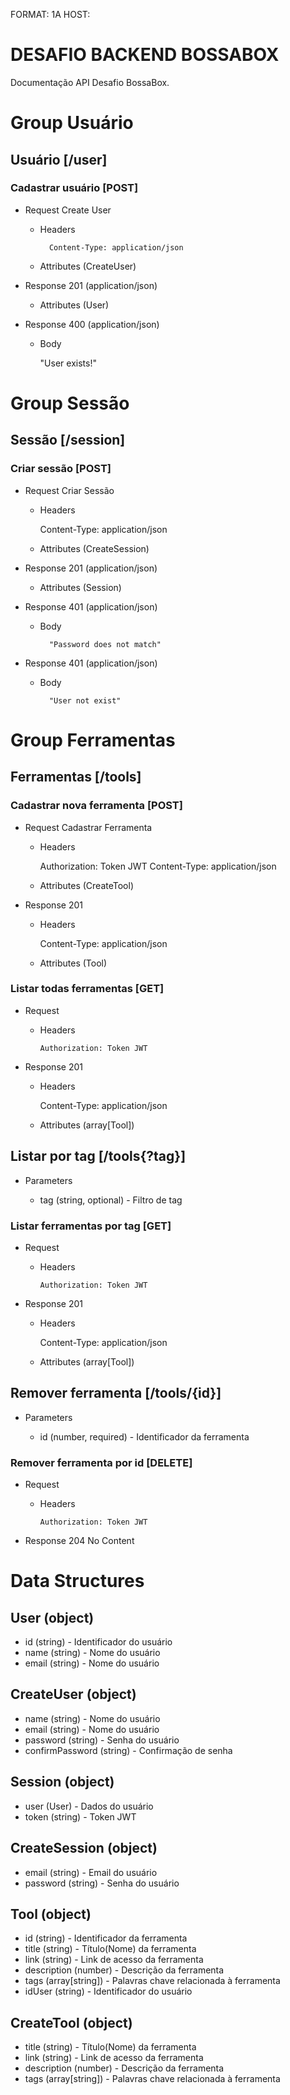 FORMAT: 1A
HOST:

# DESAFIO BACKEND BOSSABOX

Documentação API Desafio BossaBox.

# Group Usuário

## Usuário [/user]

### Cadastrar usuário [POST]

- Request Create User

  - Headers

          Content-Type: application/json

  - Attributes (CreateUser)

* Response 201 (application/json)

  - Attributes (User)

* Response 400 (application/json)

  - Body
      
     "User exists!"

# Group Sessão

## Sessão [/session]

### Criar sessão [POST]

- Request Criar Sessão

  - Headers
      
     Content-Type: application/json

  - Attributes (CreateSession)

- Response 201 (application/json)

  - Attributes (Session)

- Response 401 (application/json)

  - Body

          "Password does not match"

- Response 401 (application/json)

  - Body

          "User not exist"

# Group Ferramentas

## Ferramentas [/tools]

### Cadastrar nova ferramenta [POST]

- Request Cadastrar Ferramenta

  - Headers
      
     Authorization: Token JWT
    Content-Type: application/json

  - Attributes (CreateTool)

- Response 201

  - Headers
      
     Content-Type: application/json

  - Attributes (Tool)

### Listar todas ferramentas [GET]

- Request

  - Headers

        Authorization: Token JWT

- Response 201

  - Headers
      
     Content-Type: application/json

  - Attributes (array[Tool])

## Listar por tag [/tools{?tag}]

- Parameters

  - tag (string, optional) - Filtro de tag

### Listar ferramentas por tag [GET]

- Request

  - Headers

        Authorization: Token JWT

- Response 201

  - Headers
      
     Content-Type: application/json

  - Attributes (array[Tool])

## Remover ferramenta [/tools/{id}]

- Parameters

  - id (number, required) - Identificador da ferramenta

### Remover ferramenta por id [DELETE]

- Request

  - Headers

        Authorization: Token JWT

- Response 204 No Content

# Data Structures

## User (object)

- id (string) - Identificador do usuário
- name (string) - Nome do usuário
- email (string) - Nome do usuário

## CreateUser (object)

- name (string) - Nome do usuário
- email (string) - Nome do usuário
- password (string) - Senha do usuário
- confirmPassword (string) - Confirmação de senha

## Session (object)

- user (User) - Dados do usuário
- token (string) - Token JWT

## CreateSession (object)

- email (string) - Email do usuário
- password (string) - Senha do usuário

## Tool (object)

- id (string) - Identificador da ferramenta
- title (string) - Título(Nome) da ferramenta
- link (string) - Link de acesso da ferramenta
- description (number) - Descrição da ferramenta
- tags (array[string]) - Palavras chave relacionada à ferramenta
- idUser (string) - Identificador do usuário

## CreateTool (object)

- title (string) - Título(Nome) da ferramenta
- link (string) - Link de acesso da ferramenta
- description (number) - Descrição da ferramenta
- tags (array[string]) - Palavras chave relacionada à ferramenta
